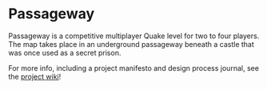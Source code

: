 # Passageway
Passageway is a competitive multiplayer Quake level for two to four players. The map takes place in an underground passageway beneath a castle that was once used as a secret prison.

For more info, including a project manifesto and design process journal, see the [project wiki](https://github.com/Eszopa02/QuakeMap/wiki)!
